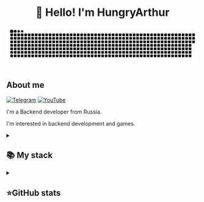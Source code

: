 <h1 align="center">👋 Hello! I'm HungryArthur </h1>

<p align="center">
 <img width="600" src="https://github.com/BaggerFast/BaggerFast/blob/main/assets/github-snake.svg?short_path=68e728e" alt="snake"/>
</p>

## About me
[![Telegram](https://img.shields.io/badge/-Telegram-2CA5E0?style=flat&logo=telegram&logoColor=white)](https://t.me/HungryArthur)
[![YouTube](https://img.shields.io/badge/-YouTube-FF0000?style=flat&logo=youtube&logoColor=white)](https://www.youtube.com/@HungryDeveloperGo)

I'm a Backend developer from Russia.

I'm interested in backend development and games.


<details align="left">
  <summary><h2><b>📚 My stack</b></h2></summary>
  <p>
    <h3>Langs</h3>
    <img src="https://skillicons.dev/icons?i=html,css,go,java,py,lua" />
    <h3>Frameworks / Tools</h3>
    <img src="https://skillicons.dev/icons?i=windows,linux,git,gitlab,bash,docker,kubernetes,postgres,kafka,redis,grafana,graphql,jenkins,mongodb,rabbitmq" />
    <h3>Software</h3>
    <img src="https://skillicons.dev/icons?i=vscode,stackoverflow,replit" />
    <br>
  </p>
</details>


<details align="left">
  <summary><h2><b>⭐GitHub stats</b></h2></summary>
  <p>
   <img src="https://github-readme-stats.vercel.app/api/top-langs/?username=HungryArthur&layout=compact" />
<!--    <br>
   <img src="https://github-readme-stats.vercel.app/api?username=HungryArthur&show_icons=true&theme=radical" />
    <br> -->
  </p>
</details>

